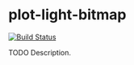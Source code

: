 # plot-light-bitmap

[![Build Status](https://travis-ci.org/ocramz/plot-light-bitmap.png)](https://travis-ci.org/ocramz/plot-light-bitmap)

TODO Description.
